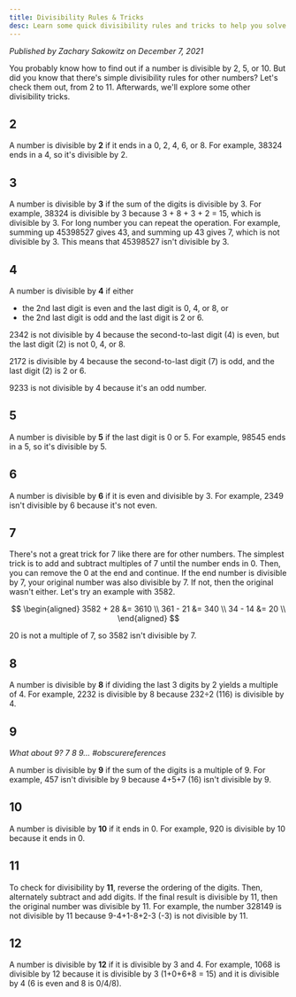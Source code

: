 ```yaml
---
title: Divisibility Rules & Tricks
desc: Learn some quick divisibility rules and tricks to help you solve division problems faster.
---
```


_Published by Zachary Sakowitz on December 7, 2021_

You probably know how to find out if a number is divisible by 2, 5, or 10. But did you know that there's simple divisibility rules for other numbers? Let's check them out, from 2 to 11. Afterwards, we'll explore some other divisibility tricks.

## 2

A number is divisible by **2** if it ends in a 0, 2, 4, 6, or 8. For example, 38324 ends in a 4, so it's divisible by 2.

## 3

A number is divisible by **3** if the sum of the digits is divisible by 3. For example, 38324 is divisible by 3 because 3 + 8 + 3 + 2 = 15, which is divisible by 3. For long number you can repeat the operation. For example, summing up 45398527 gives 43, and summing up 43 gives 7, which is not divisible by 3. This means that 45398527 isn't divisible by 3.

## 4

A number is divisible by **4** if either

- the 2nd last digit is even and the last digit is 0, 4, or 8, or
- the 2nd last digit is odd and the last digit is 2 or 6.

2342 is not divisible by 4 because the second-to-last digit (4) is even, but the last digit (2) is not 0, 4, or 8.

2172 is divisible by 4 because the second-to-last digit (7) is odd, and the last digit (2) is 2 or 6.

9233 is not divisible by 4 because it's an odd number.

## 5

A number is divisible by **5** if the last digit is 0 or 5. For example, 98545 ends in a 5, so it's divisible by 5.

## 6

A number is divisible by **6** if it is even and divisible by 3. For example, 2349 isn't divisible by 6 because it's not even.

## 7

There's not a great trick for 7 like there are for other numbers. The simplest trick is to add and subtract multiples of 7 until the number ends in 0. Then, you can remove the 0 at the end and continue. If the end number is divisible by 7, your original number was also divisible by 7. If not, then the original wasn't either. Let's try an example with 3582.

$$
\begin{aligned}
3582 + 28 &= 3610 \\
361 - 21 &= 340 \\
34 - 14 &= 20 \\
\end{aligned}
$$

20 is not a multiple of 7, so 3582 isn't divisible by 7.

## 8

A number is divisible by **8** if dividing the last 3 digits by 2 yields a multiple of 4. For example, 2232 is divisible by 8 because 232÷2 (116) is divisible by 4.

## 9

_What about 9? 7 8 9... #obscurereferences_

A number is divisible by **9** if the sum of the digits is a multiple of 9. For example, 457 isn't divisible by 9 because 4+5+7 (16) isn't divisible by 9.

## 10

A number is divisible by **10** if it ends in 0. For example, 920 is divisible by 10 because it ends in 0.

## 11

To check for divisibility by **11**, reverse the ordering of the digits. Then, alternately subtract and add digits. If the final result is divisible by 11, then the original number was divisible by 11. For example, the number 328149 is not divisible by 11 because 9-4+1-8+2-3 (-3) is not divisible by 11.

## 12

A number is divisible by **12** if it is divisible by 3 and 4. For example, 1068 is divisible by 12 because it is divisible by 3 (1+0+6+8 = 15) and it is divisible by 4 (6 is even and 8 is 0/4/8).
